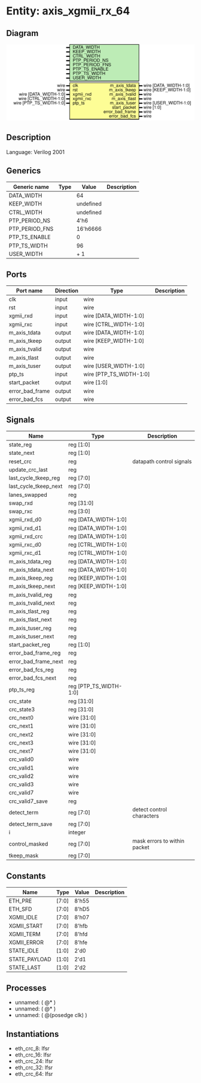 # Entity: axis_xgmii_rx_64

## Diagram

![Diagram](axis_xgmii_rx_64.svg "Diagram")
## Description

Language: Verilog 2001
 
## Generics

| Generic name   | Type | Value     | Description |
| -------------- | ---- | --------- | ----------- |
| DATA_WIDTH     |      | 64        |             |
| KEEP_WIDTH     |      | undefined |             |
| CTRL_WIDTH     |      | undefined |             |
| PTP_PERIOD_NS  |      | 4'h6      |             |
| PTP_PERIOD_FNS |      | 16'h6666  |             |
| PTP_TS_ENABLE  |      | 0         |             |
| PTP_TS_WIDTH   |      | 96        |             |
| USER_WIDTH     |      | + 1       |             |
## Ports

| Port name       | Direction | Type                    | Description |
| --------------- | --------- | ----------------------- | ----------- |
| clk             | input     | wire                    |             |
| rst             | input     | wire                    |             |
| xgmii_rxd       | input     | wire [DATA_WIDTH-1:0]   |             |
| xgmii_rxc       | input     | wire [CTRL_WIDTH-1:0]   |             |
| m_axis_tdata    | output    | wire [DATA_WIDTH-1:0]   |             |
| m_axis_tkeep    | output    | wire [KEEP_WIDTH-1:0]   |             |
| m_axis_tvalid   | output    | wire                    |             |
| m_axis_tlast    | output    | wire                    |             |
| m_axis_tuser    | output    | wire [USER_WIDTH-1:0]   |             |
| ptp_ts          | input     | wire [PTP_TS_WIDTH-1:0] |             |
| start_packet    | output    | wire [1:0]              |             |
| error_bad_frame | output    | wire                    |             |
| error_bad_fcs   | output    | wire                    |             |
## Signals

| Name                  | Type                   | Description                   |
| --------------------- | ---------------------- | ----------------------------- |
| state_reg             | reg [1:0]              |                               |
| state_next            | reg [1:0]              |                               |
| reset_crc             | reg                    | datapath control signals      |
| update_crc_last       | reg                    |                               |
| last_cycle_tkeep_reg  | reg [7:0]              |                               |
| last_cycle_tkeep_next | reg [7:0]              |                               |
| lanes_swapped         | reg                    |                               |
| swap_rxd              | reg [31:0]             |                               |
| swap_rxc              | reg [3:0]              |                               |
| xgmii_rxd_d0          | reg [DATA_WIDTH-1:0]   |                               |
| xgmii_rxd_d1          | reg [DATA_WIDTH-1:0]   |                               |
| xgmii_rxd_crc         | reg [DATA_WIDTH-1:0]   |                               |
| xgmii_rxc_d0          | reg [CTRL_WIDTH-1:0]   |                               |
| xgmii_rxc_d1          | reg [CTRL_WIDTH-1:0]   |                               |
| m_axis_tdata_reg      | reg [DATA_WIDTH-1:0]   |                               |
| m_axis_tdata_next     | reg [DATA_WIDTH-1:0]   |                               |
| m_axis_tkeep_reg      | reg [KEEP_WIDTH-1:0]   |                               |
| m_axis_tkeep_next     | reg [KEEP_WIDTH-1:0]   |                               |
| m_axis_tvalid_reg     | reg                    |                               |
| m_axis_tvalid_next    | reg                    |                               |
| m_axis_tlast_reg      | reg                    |                               |
| m_axis_tlast_next     | reg                    |                               |
| m_axis_tuser_reg      | reg                    |                               |
| m_axis_tuser_next     | reg                    |                               |
| start_packet_reg      | reg [1:0]              |                               |
| error_bad_frame_reg   | reg                    |                               |
| error_bad_frame_next  | reg                    |                               |
| error_bad_fcs_reg     | reg                    |                               |
| error_bad_fcs_next    | reg                    |                               |
| ptp_ts_reg            | reg [PTP_TS_WIDTH-1:0] |                               |
| crc_state             | reg [31:0]             |                               |
| crc_state3            | reg [31:0]             |                               |
| crc_next0             | wire [31:0]            |                               |
| crc_next1             | wire [31:0]            |                               |
| crc_next2             | wire [31:0]            |                               |
| crc_next3             | wire [31:0]            |                               |
| crc_next7             | wire [31:0]            |                               |
| crc_valid0            | wire                   |                               |
| crc_valid1            | wire                   |                               |
| crc_valid2            | wire                   |                               |
| crc_valid3            | wire                   |                               |
| crc_valid7            | wire                   |                               |
| crc_valid7_save       | reg                    |                               |
| detect_term           | reg [7:0]              | detect control characters     |
| detect_term_save      | reg [7:0]              |                               |
| i                     | integer                |                               |
| control_masked        | reg [7:0]              | mask errors to within packet  |
| tkeep_mask            | reg [7:0]              |                               |
## Constants

| Name          | Type  | Value | Description |
| ------------- | ----- | ----- | ----------- |
| ETH_PRE       | [7:0] | 8'h55 |             |
| ETH_SFD       | [7:0] | 8'hD5 |             |
| XGMII_IDLE    | [7:0] | 8'h07 |             |
| XGMII_START   | [7:0] | 8'hfb |             |
| XGMII_TERM    | [7:0] | 8'hfd |             |
| XGMII_ERROR   | [7:0] | 8'hfe |             |
| STATE_IDLE    | [1:0] | 2'd0  |             |
| STATE_PAYLOAD | [1:0] | 2'd1  |             |
| STATE_LAST    | [1:0] | 2'd2  |             |
## Processes
- unnamed: ( @* )
- unnamed: ( @* )
- unnamed: ( @(posedge clk) )
## Instantiations

- eth_crc_8: lfsr
- eth_crc_16: lfsr
- eth_crc_24: lfsr
- eth_crc_32: lfsr
- eth_crc_64: lfsr
